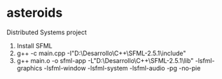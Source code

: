 # asteroids

Distributed Systems project

1. Install SFML
2. g++ -c main.cpp -I"D:\Desarrollo\C++\SFML-2.5.1\include"
3. g++ main.o -o sfml-app -L"D:\Desarrollo\C++\SFML-2.5.1\lib" -lsfml-graphics -lsfml-window -lsfml-system -lsfml-audio -pg -no-pie

